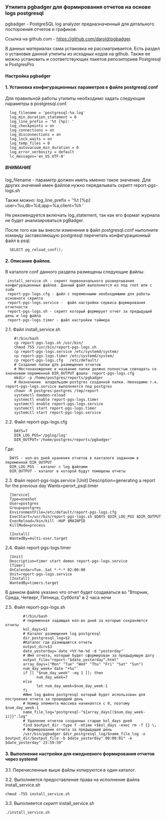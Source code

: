 ### Утилита pgbadger для формирования отчетов на основе logs postgresql

pgbadger - PostgreSQL log analyzer предназначенный для детального постороения отчетов и графиков.

Ссылка на github.com - https://github.com/darold/pgbadger.

В данных материалах сама установка не рассматривается. Есть раздел о установке данной утилиты из исходных кодов на github. Также ее можно установить и соответствующих пакетов репозиториев Postgresql и PostgresPro

#### Настройка pgbadger

#### 1. Установка конфигурационных параметров в файле postgresql.conf

Для правильной работы утилиты необходимо задать следующие параметры в postgresql.conf.

      log_filename = 'postgresql-%a.log'
      log_min_duration_statement = 0
      log_line_prefix = '%t [%p]: ' 
      log_checkpoints = on
      log_connections = on
      log_disconnections = on
      log_lock_waits = on
      log_temp_files = 0
      log_autovacuum_min_duration = 0
      log_error_verbosity = default
      lc_messages='en_US.UTF-8'
      
##### ВНИМАНИЕ
log_filename - параметр должен иметь именно такое значение. Для других значений имен файлов нужно переделывать скрипт report-pgs-logs.sh

Также можно:
      log_line_prefix = '%t [%p]: user=%u,db=%d,app=%a,client=%h '
      
 Не рекомендуется включать log_statement, так как его формат журнала не будет анализироваться pgBadger.
 
 После того как вы внесли изменения в файл postgresql.conf ныполните команду заставоляющую postgresql перечетать конфигурационный файл в psql.
    
      SELECT pg_reload_conf();
      
 #### 2. Описание файлов.
 
 В каталоге conf данного раздела размещены следующие файлы:
 
     install_service.sh - скрипт первоначального развертывания конфигурационных файлов. Данный файл выполняется из под root или с sudo
     report-pgs-logs.cfg - файл с переменными необходимыми для работы основного скрипта
     report-pgs-logs.service -  файл настройки сервиса формирования отчетности
     report-pgs-logs.sh - скрипт который формирует отчет за предыдущий день и log файла
     report-pgs-logs.timer - файл настройки таймера

2.1. Файл install_service.sh

        #!/bin/bash
        cp report-pgs-logs.sh /usr/bin/
        chmod 755 /usr/bin/report-pgs-logs.sh
        cp report-pgs-logs.service /etc/systemd/system/
        cp report-pgs-logs.timer /etc/systemd/system/
        cp report-pgs-logs.cfg   /etc/default/
        # Создание папки для размещения отчетов
        # Местонахождение и название папки должно полностью совпадать со значением переменной DIR_OUTPUT фаала  report-pgs-logs.cfg
        mkdir -p /home/postgres/reports/pgbadger
        # Назначение  владельцем postgres созданной папки. Неоходимо т.к.  report-pgs-logs.service выполняется под postgres
        chown -R postgres:postgres /tmp/report
        systemctl daemon-reload
        systemctl enable report-pgs-logs.timer
        systemctl enable report-pgs-logs.service
        systemctl start report-pgs-logs.timer
        systemctl start report-pgs-logs.service

2.2. Файл report-pgs-logs.cfg
        
        DAYS=7
        DIR_LOG_PGS='/pglog/log'
        DIR_OUTPUT='/home/postgres/reports/pgbadger'

Где:

      DAYS - кол-во дней хранения отчетов в какталоге заданном в переменной DIR_OUTPUT
      DIR_LOG_PGS - каталог с log файлами
      DIR_OUTPUT - каталог в которой будут помещены отчеты

2.3. Файл report-pgs-logs.service 
      [Unit]
      Description=generating a report for the previous day
      Wants=perort_psql.timer

      [Service]
      Type=oneshot
      User=postgres
      Group=postgres
      EnvironmentFile=/etc/default/report-pgs-logs.cfg
      ExecStart=/usr/bin/report-pgs-logs.sh $DAYS $DIR_LOG_PGS $DIR_OUTPUT
      ExecReload=/bin/kill -HUP $MAINPID
      KillMode=process

      [Install]
      WantedBy=multi-user.target
      
2.4. Файл report-pgs-logs.timer

      [Unit]
      Description=timer start demon report-pgs-logs.service
      [Timer]
      OnCalendar=Tue..Sat *-*-* 02:00:00
      Unit=report-pgs-logs.service
      [Install]
      WantedBy=timers.target

В данном файле указано что отчет будет создаваться во "Вторник, Среда, Четверг, Пятница, Суббота" в 2 часа ночи

2.5. Файл report-pgs-logs.sh

            #!/bin/bash
            # переменная задающая кол-во дней за которые сохраняются отчеты
            kol_days=$1
            # Каталог размещения log postgresql
            dir_postgresql_log=$2
            #Каталог где размещаются отчеты
            output_dir=$3
            date_yesterday=`date +%Y-%m-%d -d "yesterday"`
            # Имя отчета, который будет сформирован за предыдующую дату 
            output_file="report-"$date_yesterday".html"
            array_days=("Mon" "Tue" "Wed" "Thu" "Fri" "Sat" "Sun")
            num_day_week=`date "+%u"`
            if [[ "$num_day_week" -eq 1 ]]; then
                  num_day_week=7
            else
                  let num_day_week=$num_day_week-1
            fi
            #Имя log файла postgresql который будет использован для построения отчета за прошедший день
            # Номер элемента массива начинается с 0, поэтому $num_day_week-1
            name_file_log="postgresql-"${array_days[($num_day_week-1)]}".log"
            # Удаление отчетов созданных старше kol_days дней
            find $output_dir -type f -mtime +$kol_days -exec rm -f {} \;
            # Формирование отчета за предыдущий день
            /usr/bin/pgbadger $dir_postgresql_log/$name_file_log -o $output_dir/$output_file -b $date_yesterday" 00:00:01" -e $date_yesterday" 23:59:59"

#### 3. Выполнение настройки для ежедневного формирования отчетов через systemd
 3.1. Перечисленные выше файлы копируются в один каталог.
 
 3.2. Выполняется предоставление права на исполнение файла install_service.sh
 
    chmod -755 install_service.sh
    
 3.3. Выполняется скрипт  install_service.sh 
 
    ./install_service.sh 
   
 
 
 
      
